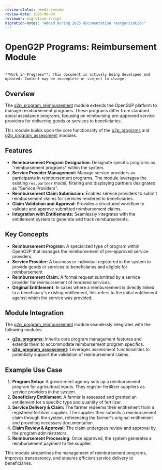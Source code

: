 ```yaml
---
review-status: needs-review
review-date: 2025-06-04
reviewer: migration-script
migration-notes: "Added during 2025 documentation reorganization"
---
```


# OpenG2P Programs: Reimbursement Module

```{warning}

**Work in Progress**: This document is actively being developed and updated. Content may be incomplete or subject to change.
```

## Overview

The [g2p_program_reimbursement](g2p_program_reimbursement) module extends the OpenG2P platform to manage reimbursement programs. These programs differ from standard social assistance programs, focusing on reimbursing pre-approved service providers for delivering goods or services to beneficiaries. 

This module builds upon the core functionality of the [g2p_programs](g2p_programs) and [g2p_program_assessment](g2p_program_assessment) modules.

## Features

* **Reimbursement Program Designation:** Designate specific programs as "reimbursement programs" within the system.
* **Service Provider Management:** Manage service providers as participants in reimbursement programs. The module leverages the existing `res.partner` model, filtering and displaying partners designated as "Service Providers".
* **Reimbursement Claim Submission:** Enables service providers to submit reimbursement claims for services rendered to beneficiaries. 
* **Claim Validation and Approval:**  Provides a structured workflow to validate and approve submitted reimbursement claims.
* **Integration with Entitlements:**  Seamlessly integrates with the entitlement system to generate and track reimbursements.

## Key Concepts

* **Reimbursement Program:** A specialized type of program within OpenG2P that manages the reimbursement of pre-approved service providers.
* **Service Provider:**  A business or individual registered in the system to provide goods or services to beneficiaries and eligible for reimbursement.
* **Reimbursement Claim:** A formal request submitted by a service provider for reimbursement of rendered services.
* **Original Entitlement:** In cases where a reimbursement is directly linked to a beneficiary's existing entitlement, this refers to the initial entitlement against which the service was provided.

## Module Integration

The [g2p_program_reimbursement](g2p_program_reimbursement) module seamlessly integrates with the following modules:

* **[g2p_programs](g2p_programs):**  Inherits core program management features and extends them to accommodate reimbursement program specifics.
* **[g2p_program_assessment](g2p_program_assessment):** Leverages assessment functionalities to potentially support the validation of reimbursement claims. 

## Example Use Case

1. **Program Setup:** A government agency sets up a reimbursement program for agricultural inputs. They register fertilizer suppliers as service providers in the system.
2. **Beneficiary Entitlement:** A farmer is assessed and granted an entitlement for a specific type and quantity of fertilizer.
3. **Service Delivery & Claim:** The farmer redeems their entitlement from a registered fertilizer supplier. The supplier then submits a reimbursement claim through the system, referencing the farmer's original entitlement and providing necessary documentation.
4. **Claim Review & Approval:** The claim undergoes review and approval by the program administrators. 
5. **Reimbursement Processing:** Once approved, the system generates a reimbursement payment to the supplier.

This module streamlines the management of reimbursement programs, improves transparency, and ensures efficient service delivery to beneficiaries. 
